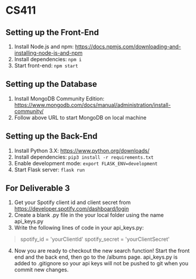 # CS411

## Setting up the Front-End

1. Install Node.js and npm: https://docs.npmjs.com/downloading-and-installing-node-js-and-npm
2. Install dependencies: `npm i`
3. Start front-end: `npm start`

## Setting up the Database

1. Install MongoDB Community Edition: https://www.mongodb.com/docs/manual/administration/install-community/
2. Follow above URL to start MongoDB on local machine

## Setting up the Back-End

1. Install Python 3.X: https://www.python.org/downloads/
2. Install dependencies: `pip3 install -r requirements.txt`
3. Enable development mode: `export FLASK_ENV=development`
4. Start Flask server: `flask run`

## For Deliverable 3
1. Get your Spotify client id and client secret from https://developer.spotify.com/dashboard/login
2. Create a blank .py file in the your local folder using the name api_keys.py
3. Write the following lines of code in your api_keys.py:
  > spotify_id = 'yourClientId'
  > spotify_secret = 'yourClientSecret'
4. Now you are ready to checkout the new search function! Start the front end and the back end, then go to the /albums page. api_keys.py is added to .gitignore so your api keys will not be pushed to git when you commit new changes.
